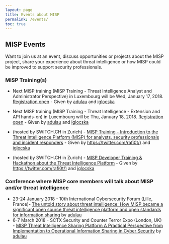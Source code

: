 ```yaml
---
layout: page
title: Events about MISP
permalink: /events/
toc: true
---
```


## MISP Events

Want to join us at an event, discuss opportunities or projects about the MISP project, share your experience about threat intelligence or how MISP could be improved to support security professionals.

### MISP Training(s)


- Next MISP training (MISP Training - Threat Intelligence Analyst and Administrator Perspective) in Luxembourg will be Wed, January 17, 2018. [Registration open](https://www.eventbrite.com/e/misp-training-threat-intelligence-analyst-and-administrator-perspective-tickets-41038260542?aff=es2) - Given by [adulau](https://twitter.com/adulau) and [iglocska](https://twitter.com/Iglocska)
- Next MISP training (MISP Training - Threat Intelligence - Extension and API hands-on) in Luxembourg will be Thu, January 18, 2018. [Registration open](https://www.eventbrite.com/e/misp-training-threat-intelligence-extension-and-api-hands-on-tickets-41038554421?aff=es2) - Given by [adulau](https://twitter.com/adulau) and [iglocska](https://twitter.com/Iglocska)

- (hosted by SWITCH.CH in Zurich) - [MISP Training - Introduction to the Threat Intelligence Platform (MISP) for analysts, security professionals and incident responders](https://www.eventbrite.com/e/misp-training-introduction-to-the-threat-intelligence-platform-misp-for-analysts-security-tickets-41313905002?aff=es2) - Given by [https://twitter.com/rafi0t/)](https://twitter.com/rafi0t/) and [iglocska](https://twitter.com/Iglocska)
- (hosted by SWITCH.CH in Zurich) - [MISP Developer Training & Hackathon about the Threat Intelligence Platform](https://www.eventbrite.com/e/misp-developer-training-hackathon-about-the-threat-intelligence-platform-tickets-41314017338?aff=es2) - Given by [https://twitter.com/rafi0t/)](https://twitter.com/rafi0t/) and [iglocska](https://twitter.com/Iglocska)


### Conference where MISP core members will talk about MISP and/or threat intelligence

- 23-24 January 2018 - 10th International Cybersecurity Forum (Lille, France)- [The untold story about threat intelligence: How MISP became a significant open source threat intelligence platform and open standards for information sharing](https://www.forum-fic.com/site/GB/Forum/Day_2,C60031,I60031.htm) by [adulau](https://twitter.com/adulau)
- 6-7 March 2018 - SCTX Security and Counter Terror Expo (London, UK) - [MISP Threat Intelligence Sharing Platform  A Practical Perspective from Implementation to Operational Information Sharing in Cyber Security](https://www.counterterrorexpo.com/cyber-threat-intelligence-kjgw/misp-threat-intelligence-sharing-platform--a-practical-perspective-from-implementation-to-operational-information-sharing-in-cyber-security) by [adulau](https://twitter.com/adulau)

